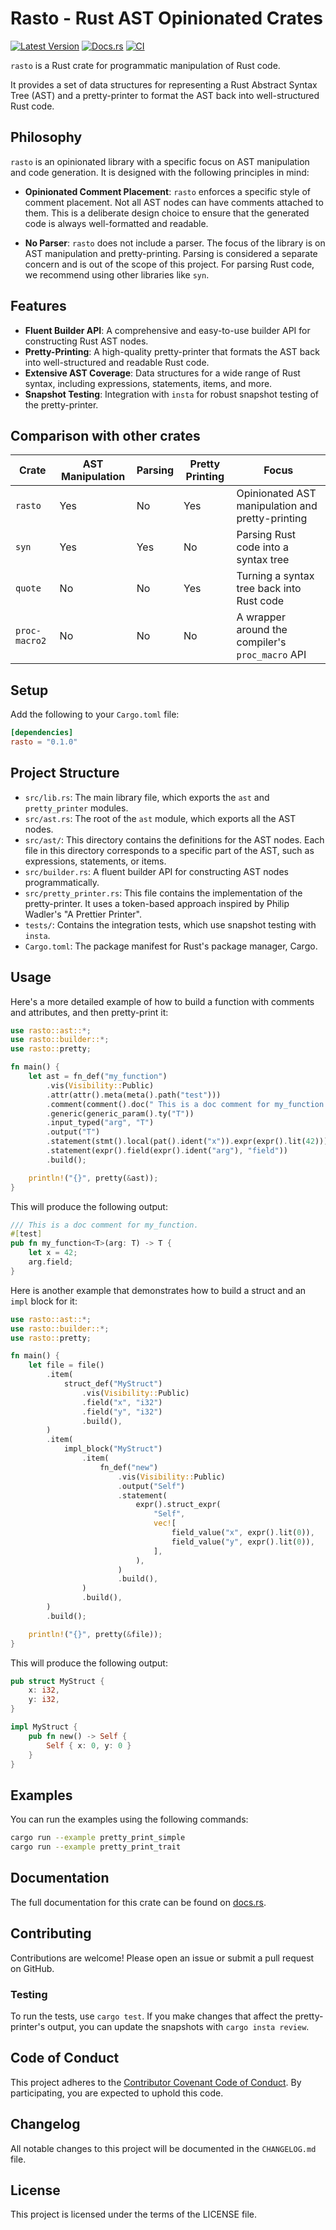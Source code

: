 # Rasto - **R**ust **AST** **O**pinionated Crates

[![Latest Version](https://img.shields.io/crates/v/rasto.svg)](https://crates.io/crates/rasto)
[![Docs.rs](https://docs.rs/rasto/badge.svg)](https://docs.rs/rasto)
[![CI](https://github.com/bungcip/rasto/actions/workflows/ci.yml/badge.svg)](https://github.com/bungcip/rasto/actions/workflows/ci.yml)

`rasto` is a Rust crate for programmatic manipulation of Rust code.

It provides a set of data structures for representing a Rust Abstract Syntax Tree (AST) and a pretty-printer to format the AST back into well-structured Rust code.

## Philosophy

`rasto` is an opinionated library with a specific focus on AST manipulation and code generation. It is designed with the following principles in mind:

-   **Opinionated Comment Placement**: `rasto` enforces a specific style of comment placement. Not all AST nodes can have comments attached to them. This is a deliberate design choice to ensure that the generated code is always well-formatted and readable.

-   **No Parser**: `rasto` does not include a parser. The focus of the library is on AST manipulation and pretty-printing. Parsing is considered a separate concern and is out of the scope of this project. For parsing Rust code, we recommend using other libraries like `syn`.

## Features

-   **Fluent Builder API**: A comprehensive and easy-to-use builder API for constructing Rust AST nodes.
-   **Pretty-Printing**: A high-quality pretty-printer that formats the AST back into well-structured and readable Rust code.
-   **Extensive AST Coverage**: Data structures for a wide range of Rust syntax, including expressions, statements, items, and more.
-   **Snapshot Testing**: Integration with `insta` for robust snapshot testing of the pretty-printer.

## Comparison with other crates

| Crate         | AST Manipulation | Parsing | Pretty Printing | Focus                                            |
|---------------|------------------|---------|-----------------|--------------------------------------------------|
| `rasto`       | Yes              | No      | Yes             | Opinionated AST manipulation and pretty-printing |
| `syn`         | Yes              | Yes     | No              | Parsing Rust code into a syntax tree             |
| `quote`       | No               | No      | Yes             | Turning a syntax tree back into Rust code        |
| `proc-macro2` | No               | No      | No              | A wrapper around the compiler's `proc_macro` API |

## Setup

Add the following to your `Cargo.toml` file:

```toml
[dependencies]
rasto = "0.1.0"
```

## Project Structure

-   `src/lib.rs`: The main library file, which exports the `ast` and `pretty_printer` modules.
-   `src/ast.rs`: The root of the `ast` module, which exports all the AST nodes.
-   `src/ast/`: This directory contains the definitions for the AST nodes. Each file in this directory corresponds to a specific part of the AST, such as expressions, statements, or items.
-   `src/builder.rs`: A fluent builder API for constructing AST nodes programmatically.
-   `src/pretty_printer.rs`: This file contains the implementation of the pretty-printer. It uses a token-based approach inspired by Philip Wadler's "A Prettier Printer".
-   `tests/`: Contains the integration tests, which use snapshot testing with `insta`.
-   `Cargo.toml`: The package manifest for Rust's package manager, Cargo.

## Usage

Here's a more detailed example of how to build a function with comments and attributes, and then pretty-print it:

```rust
use rasto::ast::*;
use rasto::builder::*;
use rasto::pretty;

fn main() {
    let ast = fn_def("my_function")
        .vis(Visibility::Public)
        .attr(attr().meta(meta().path("test")))
        .comment(comment().doc(" This is a doc comment for my_function."))
        .generic(generic_param().ty("T"))
        .input_typed("arg", "T")
        .output("T")
        .statement(stmt().local(pat().ident("x")).expr(expr().lit(42)))
        .statement(expr().field(expr().ident("arg"), "field"))
        .build();

    println!("{}", pretty(&ast));
}
```

This will produce the following output:

```rust
/// This is a doc comment for my_function.
#[test]
pub fn my_function<T>(arg: T) -> T {
    let x = 42;
    arg.field;
}
```

Here is another example that demonstrates how to build a struct and an `impl` block for it:

```rust
use rasto::ast::*;
use rasto::builder::*;
use rasto::pretty;

fn main() {
    let file = file()
        .item(
            struct_def("MyStruct")
                .vis(Visibility::Public)
                .field("x", "i32")
                .field("y", "i32")
                .build(),
        )
        .item(
            impl_block("MyStruct")
                .item(
                    fn_def("new")
                        .vis(Visibility::Public)
                        .output("Self")
                        .statement(
                            expr().struct_expr(
                                "Self",
                                vec![
                                    field_value("x", expr().lit(0)),
                                    field_value("y", expr().lit(0)),
                                ],
                            ),
                        )
                        .build(),
                )
                .build(),
        )
        .build();

    println!("{}", pretty(&file));
}
```

This will produce the following output:

```rust
pub struct MyStruct {
    x: i32,
    y: i32,
}

impl MyStruct {
    pub fn new() -> Self {
        Self { x: 0, y: 0 }
    }
}
```

## Examples

You can run the examples using the following commands:

```bash
cargo run --example pretty_print_simple
cargo run --example pretty_print_trait
```

## Documentation

The full documentation for this crate can be found on [docs.rs](https://docs.rs/rasto).

## Contributing

Contributions are welcome! Please open an issue or submit a pull request on GitHub.

### Testing

To run the tests, use `cargo test`. If you make changes that affect the pretty-printer's output, you can update the snapshots with `cargo insta review`.

## Code of Conduct

This project adheres to the [Contributor Covenant Code of Conduct](https://www.contributor-covenant.org/version/2/1/code_of_conduct/). By participating, you are expected to uphold this code.

## Changelog

All notable changes to this project will be documented in the `CHANGELOG.md` file.

## License

This project is licensed under the terms of the LICENSE file.
